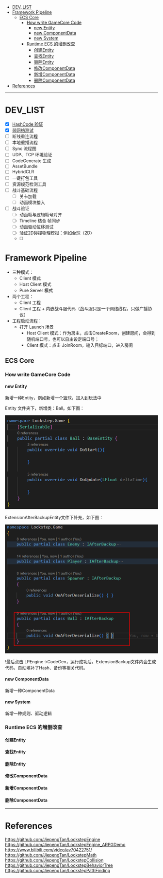 
- [DEV\_LIST](#dev_list)
- [Framework Pipeline](#framework-pipeline)
  - [ECS Core](#ecs-core)
    - [How write GameCore Code](#how-write-gamecore-code)
      - [new Entity](#new-entity)
      - [new ComponentData](#new-componentdata)
      - [new System](#new-system)
    - [Runtime ECS 的增删改查](#runtime-ecs-的增删改查)
      - [创建Entity](#创建entity)
      - [查找Entity](#查找entity)
      - [删除Entity](#删除entity)
      - [修改ComponentData](#修改componentdata)
      - [新增ComponentData](#新增componentdata)
      - [删除ComponentData](#删除componentdata)
- [References](#references)



---

# DEV_LIST

- [X] [HashCode 验证](/Doc/HashCode%20%E9%AA%8C%E8%AF%81.md)
- [X] [弱网络测试](/Doc/%E5%BC%B1%E7%BD%91%E7%BB%9C%E6%B5%8B%E8%AF%95.md)
- [ ] 断线重连流程
- [ ] 本地重播流程
- [ ] Sync 流程图
- [ ] UDP、TCP 环境验证
- [ ] CodeGenerate 生成
- [ ] AssetBundle
- [ ] HybridCLR
- [ ] 一键打包工具
- [ ] 资源规范检测工具
- [ ] 战斗基础流程
  - [ ] 关卡加载
  - [ ] 动画模块接入

- [ ] 战斗验证
  - [ ] 动画帧与逻辑帧号对齐
  - [ ] Timeline 结合 帧同步
  - [ ] 动画驱动位移测试
  - [ ] 验证2D碰撞物理模拟：例如台球（2D）
  - [ ] 


# Framework Pipeline

- 三种模式：
  - Client 模式
  - Host Client 模式
  - Pure Server 模式
- 两个工程：
  - Client 工程
  - Client 工程 + 内嵌战斗服代码（战斗服只是一个网络线程，只做广播协议）
- 工程启动流程：
  - 打开 Launch 场景
    - Host Client 模式：作为房主，点击CreateRoom，创建房间，会得到随机端口号，也可以自主设定端口号；
    - Client 模式：点击 JoinRoom，输入目标端口，进入房间


## ECS Core

### How write GameCore Code

#### new Entity 

新增一种Entity，例如新增一个篮球，加入到玩法中

Entity 文件夹下，新增类：Ball。如下图：

![1685004788568](image/README/1685004788568.png)

ExtensionAfterBackupEntity文件下补充，如下图：

![1685004983211](image/README/1685004983211.png)

!最后点击 LPEngine->CodeGen，运行成功后。ExtensionBackup文件内会生成代码，自动填补了Hash、备份等相关代码。


#### new ComponentData

新增一种ComponentData

#### new System

新增一种规则、驱动逻辑


### Runtime ECS 的增删改查

#### 创建Entity


#### 查找Entity


#### 删除Entity


#### 修改ComponentData


#### 新增ComponentData


#### 删除ComponentData




---
# References


<https://github.com/JiepengTan/LockstepEngine>
<https://github.com/JiepengTan/LockstepEngine_ARPGDemo>
<https://www.bilibili.com/video/av70422751/>
<https://github.com/JiepengTan/LockstepMath>
<https://github.com/JiepengTan/LockstepCollision>
<https://github.com/JiepengTan/LockstepBehaviorTree>
<https://github.com/JiepengTan/LockstepPathFinding>




